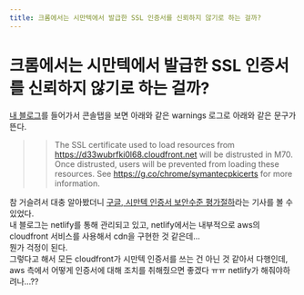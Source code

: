 ```yaml
---
title: 크롬에서는 시만텍에서 발급한 SSL 인증서를 신뢰하지 않기로 하는 걸까?
---
```


# 크롬에서는 시만텍에서 발급한 SSL 인증서를 신뢰하지 않기로 하는 걸까?
[내 블로그]()를 들어가서 콘솔탭을 보면 아래와 같은 warnings 로그로 아래와 같은 문구가 뜬다.  
>> The SSL certificate used to load resources from https://d33wubrfki0l68.cloudfront.net will be distrusted in M70.
 Once distrusted, users will be prevented from loading these resources.
  See https://g.co/chrome/symantecpkicerts for more information.  
  
참 거슬려서 대충 알아봤더니 [구글, 시만텍 인증서 보안수준 평가절하](http://www.zdnet.co.kr/news/news_view.asp?artice_id=20170326032010)라는 기사를 볼 수 있었다.  
내 블로그는 netlify를 통해 관리되고 있고, netlify에서는 내부적으로 aws의 cloudfront 서비스를 사용해서 cdn을 구현한 것 같은데...  
뭔가 걱정이 된다.  
그렇다고 해서 모든 cloudfront가 시만텍 인증서를 쓰는 건 아닌 것 같아서 다행인데, aws 측에서 어떻게 인증서에 대해 조치를 취해줬으면 좋겠다 ㅠㅠ
netlify가 해줘야하려나...??